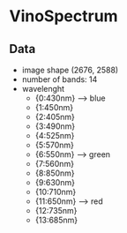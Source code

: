 # VinoSpectrum

## Data 

- image shape (2676, 2588)
- number of bands: 14
- wavelenght
    - {0:430nm} --> blue
    - {1:450nm}
    - {2:405nm}
    - {3:490nm}
    - {4:525nm}
    - {5:570nm}
    - {6:550nm} --> green
    - {7:560nm}
    - {8:850nm}
    - {9:630nm}
    - {10:710nm} 
    - {11:650nm} --> red
    - {12:735nm}
    - {13:685nm}